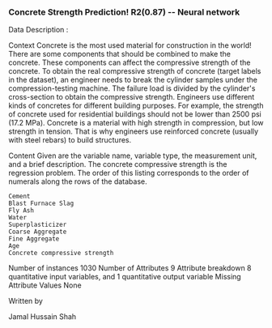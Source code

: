 ### Concrete Strength Prediction! R2(0.87)  -- Neural network 

Data Description :

Context Concrete is the most used material for construction in the world! There are some components that should be combined to make the concrete. These components can affect the compressive strength of the concrete. To obtain the real compressive strength of concrete (target labels in the dataset), an engineer needs to break the cylinder samples under the compression-testing machine. The failure load is divided by the cylinder's cross-section to obtain the compressive strength. Engineers use different kinds of concretes for different building purposes. For example, the strength of concrete used for residential buildings should not be lower than 2500 psi (17.2 MPa). Concrete is a material with high strength in compression, but low strength in tension. That is why engineers use reinforced concrete (usually with steel rebars) to build structures.

Content Given are the variable name, variable type, the measurement unit, and a brief description. The concrete compressive strength is the regression problem. The order of this listing corresponds to the order of numerals along the rows of the database.

    Cement
    Blast Furnace Slag
    Fly Ash
    Water
    Superplasticizer
    Coarse Aggregate
    Fine Aggregate
    Age
    Concrete compressive strength

Number of instances 1030
Number of Attributes 9
Attribute breakdown 8 quantitative input variables, and 1 quantitative output variable
Missing Attribute Values None


Written by 

Jamal Hussain Shah 
